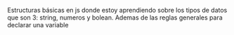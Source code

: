 Estructuras básicas en js donde estoy aprendiendo sobre los tipos de datos que son 3:
string, numeros y bolean.
Ademas de las reglas generales para declarar una variable
